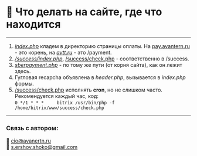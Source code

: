# 🧾 Что делать на сайте, где что находится

---

1. [*index.php*](https://github.com/Avantern-LLC/sites-payment/blob/sber/develop/sber/v1.2/index.php) кладем в директорию страницы оплаты. На [pay.avantern.ru](https://pay.avantern.ru) \- это корень, на [*avtt.ru*](https://avtt.ru) \- это /payment.
2. [*/success/index.php*](https://github.com/Avantern-LLC/sites-payment/blob/sber/develop/sber/v1.2/success/index.php), [/success/check.php](https://github.com/Avantern-LLC/sites-payment/blob/sber/develop/sber/v1.2/success/check.php) \- соответственно в /success.
3. [*sberpayment.php*](https://github.com/Avantern-LLC/sites-payment/blob/sber/develop/sber/v1.2/bitrix/templates/avantern/ajax/sberpayment.php) - по тому же пути (от корня сайта), как он лежит здесь.
4. Гугловая recapcha объявлена в *header.php*, вызывается в *index.php* формы.
5. [/success/check.php](https://github.com/Avantern-LLC/sites-payment/blob/sber/develop/sber/v1.2/success/check.php) исполнять **cron**, но не слишком часто. Рекомендуется каждый час, код:  
            `0 */1 * * *     bitrix /usr/bin/php -f /home/bitrix/www/success/check.php`

---

### Связь с автором:

📧 cio@avanertn.ru  
📧 s.ershov.shoko@gmail.com
